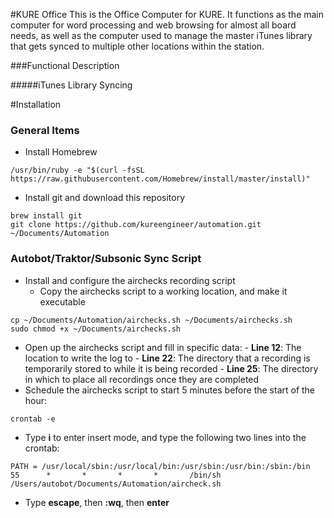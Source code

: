 #KURE Office
This is the Office Computer for KURE. It functions as the main computer for word processing and web browsing for almost all board needs, as well as the computer used to manage the master iTunes library that gets synced to multiple other locations within the station.

###Functional Description

#####iTunes Library Syncing

#Installation
### General Items
* Install Homebrew
```
/usr/bin/ruby -e "$(curl -fsSL https://raw.githubusercontent.com/Homebrew/install/master/install)"
```
* Install git and download this repository
```
brew install git
git clone https://github.com/kureengineer/automation.git ~/Documents/Automation
```

### Autobot/Traktor/Subsonic Sync Script
* Install and configure the airchecks recording script
  + Copy the airchecks script to a working location, and make it executable
```
cp ~/Documents/Automation/airchecks.sh ~/Documents/airchecks.sh
sudo chmod +x ~/Documents/airchecks.sh
```
   + Open up the airchecks script and fill in specific data:
    - **Line 12**: The location to write the log to
    - **Line 22**: The directory that a recording is temporarily stored to while it is being recorded
    - **Line 25**: The directory in which to place all recordings once they are completed
   + Schedule the airchecks script to start 5 minutes before the start of the hour:
```
crontab -e
```
   + Type **i** to enter insert mode, and type the following two lines into the crontab:
```
PATH = /usr/local/sbin:/usr/local/bin:/usr/sbin:/usr/bin:/sbin:/bin
55      *       *       *       *       /bin/sh /Users/autobot/Documents/Automation/aircheck.sh
```
   + Type **escape**, then **:wq**, then **enter**

